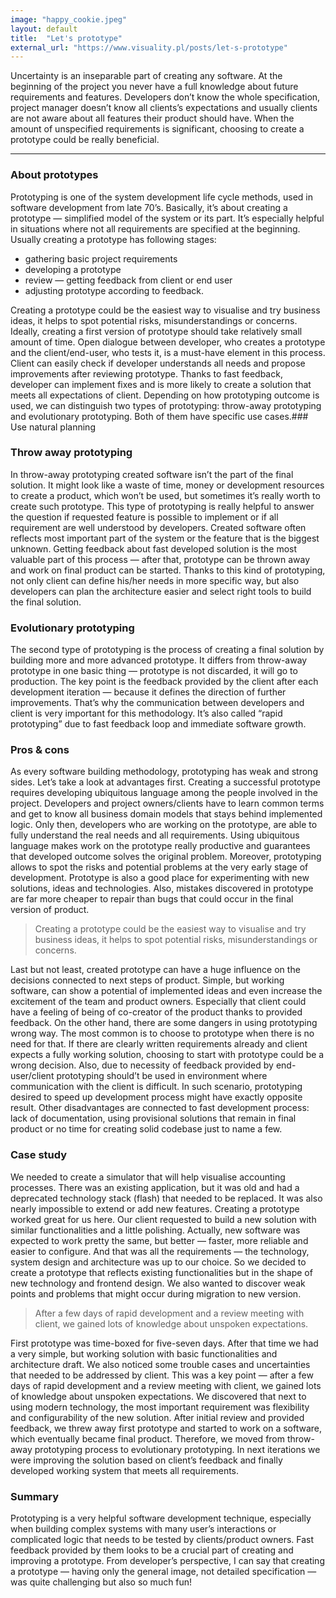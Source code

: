 ```yaml
---
image: "happy_cookie.jpeg"
layout: default
title:  "Let's prototype"
external_url: "https://www.visuality.pl/posts/let-s-prototype"
---
```


Uncertainty is an inseparable part of creating any software. At the beginning of the project you never have a full knowledge about future requirements and features. Developers don’t know the whole specification, project manager doesn’t know all clients’s expectations and usually clients are not aware about all features their product should have. When the amount of unspecified requirements is significant, choosing to create a prototype could be really beneficial.

---

### About prototypes
Prototyping is one of the system development life cycle methods, used in software development from late 70’s. Basically, it’s about creating a prototype — simplified model of the system or its part. It’s especially helpful in situations where not all requirements are specified at the beginning. Usually creating a prototype has following stages:
- gathering basic project requirements
- developing a prototype
- review — getting feedback from client or end user
- adjusting prototype according to feedback.

Creating a prototype could be the easiest way to visualise and try business ideas, it helps to spot potential risks, misunderstandings or concerns. Ideally, creating a first version of prototype should take relatively small amount of time. Open dialogue between developer, who creates a prototype and the client/end-user, who tests it, is a must-have element in this process. Client can easily check if developer understands all needs and propose improvements after reviewing prototype. Thanks to fast feedback, developer can implement fixes and is more likely to create a solution that meets all expectations of client.
Depending on how prototyping outcome is used, we can distinguish two types of prototyping: throw-away prototyping and evolutionary prototyping. Both of them have specific use cases.### Use natural planning

### Throw away prototyping
In throw-away prototyping created software isn’t the part of the final solution. It might look like a waste of time, money or development resources to create a product, which won’t be used, but sometimes it’s really worth to create such prototype. This type of prototyping is really helpful to answer the question if requested feature is possible to implement or if all requirement are well understood by developers. Created software often reflects most important part of the system or the feature that is the biggest unknown. Getting feedback about fast developed solution is the most valuable part of this process — after that, prototype can be thrown away and work on final product can be started. Thanks to this kind of prototyping, not only client can define his/her needs in more specific way, but also developers can plan the architecture easier and select right tools to build the final solution.

### Evolutionary prototyping
The second type of prototyping is the process of creating a final solution by building more and more advanced prototype. It differs from throw-away prototype in one basic thing — prototype is not discarded, it will go to production. The key point is the feedback provided by the client after each development iteration — because it defines the direction of further improvements. That’s why the communication between developers and client is very important for this methodology. It’s also called “rapid prototyping” due to fast feedback loop and immediate software growth.

### Pros & cons
As every software building methodology, prototyping has weak and strong sides. Let’s take a look at advantages first.
Creating a successful prototype requires developing ubiquitous language among the people involved in the project. Developers and project owners/clients have to learn common terms and get to know all business domain models that stays behind implemented logic. Only then, developers who are working on the prototype, are able to fully understand the real needs and all requirements. Using ubiquitous language makes work on the prototype really productive and guarantees that developed outcome solves the original problem.
Moreover, prototyping allows to spot the risks and potential problems at the very early stage of development. Prototype is also a good place for experimenting with new solutions, ideas and technologies. Also, mistakes discovered in prototype are far more cheaper to repair than bugs that could occur in the final version of product.

> Creating a prototype could be the easiest way to visualise and try business ideas, it helps to spot potential risks, misunderstandings or concerns.

Last but not least, created prototype can have a huge influence on the decisions connected to next steps of product. Simple, but working software, can show a potential of implemented ideas and even increase the excitement of the team and product owners. Especially that client could have a feeling of being of co-creator of the product thanks to provided feedback.
On the other hand, there are some dangers in using prototyping wrong way. The most common is to choose to prototype when there is no need for that. If there are clearly written requirements already and client expects a fully working solution, choosing to start with prototype could be a wrong decision.
Also, due to necessity of feedback provided by end-user/client prototyping should’t be used in environment where communication with the client is difficult. In such scenario, prototyping desired to speed up development process might have exactly opposite result. Other disadvantages are connected to fast development process: lack of documentation, using provisional solutions that remain in final product or no time for creating solid codebase just to name a few.

### Case study
We needed to create a simulator that will help visualise accounting processes. There was an existing application, but it was old and had a deprecated technology stack (flash) that needed to be replaced. It was also nearly impossible to extend or add new features. Creating a prototype worked great for us here.
Our client requested to build a new solution with similar functionalities and a little polishing. Actually, new software was expected to work pretty the same, but better — faster, more reliable and easier to configure. And that was all the requirements — the technology, system design and architecture was up to our choice. So we decided to create a prototype that reflects existing functionalities but in the shape of new technology and frontend design. We also wanted to discover weak points and problems that might occur during migration to new version.

> After a few days of rapid development and a review meeting with client, we gained lots of knowledge about unspoken expectations.

First prototype was time-boxed for five-seven days. After that time we had a very simple, but working solution with basic functionalities and architecture draft. We also noticed some trouble cases and uncertainties that needed to be addressed by client. This was a key point — after a few days of rapid development and a review meeting with client, we gained lots of knowledge about unspoken expectations. We discovered that next to using modern technology, the most important requirement was flexibility and configurability of the new solution.
After initial review and provided feedback, we threw away first prototype and started to work on a software, which eventually became final product. Therefore, we moved from throw-away prototyping process to evolutionary prototyping. In next iterations we were improving the solution based on client’s feedback and finally developed working system that meets all requirements.

### Summary
Prototyping is a very helpful software development technique, especially when building complex systems with many user’s interactions or complicated logic that needs to be tested by clients/product owners. Fast feedback provided by them looks to be a crucial part of creating and improving a prototype. From developer’s perspective, I can say that creating a prototype — having only the general image, not detailed specification — was quite challenging but also so much fun!
